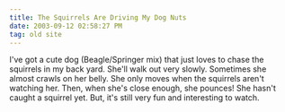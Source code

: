 ```yaml
---
title: The Squirrels Are Driving My Dog Nuts
date: 2003-09-12 02:58:27 PM
tag: old site
---
```


I've got a cute dog (Beagle/Springer mix) that just loves to chase the squirrels in my back yard. She'll walk out very slowly. Sometimes she almost crawls on her belly. She only moves when the squirrels aren't watching her. Then, when she's close enough, she pounces! She hasn't caught a squirrel yet. But, it's still very fun and interesting to watch.
